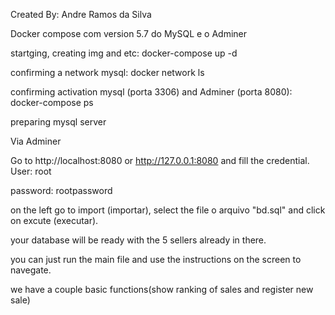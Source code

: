 Created By: Andre Ramos da Silva

Docker compose com version 5.7 do MySQL e o Adminer

startging, creating img and etc: docker-compose up -d

confirming a network  mysql: docker network ls

confirming activation mysql (porta 3306) and Adminer (porta 8080): docker-compose ps

preparing  mysql server

Via Adminer

Go to http://localhost:8080 or http://127.0.0.1:8080 and fill the credential. User: root


password: rootpassword

on the left go to import (importar), select the file o arquivo "bd.sql" and click on excute (executar).

your database will be ready with the 5 sellers already in there.

you can just run the main file and use the instructions on the screen to navegate.

we have a couple basic functions(show ranking of sales and register new sale)
